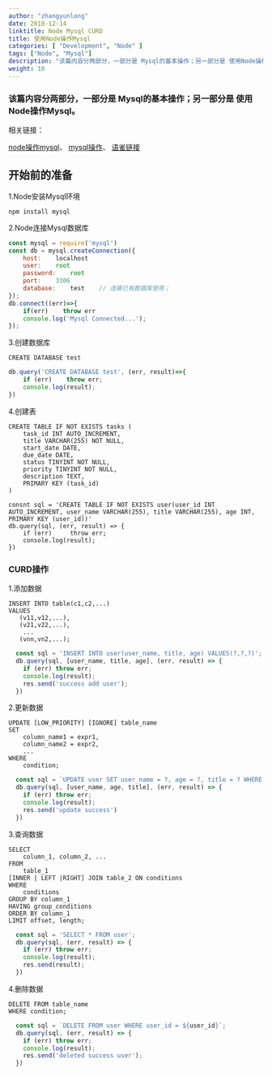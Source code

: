 ```yaml
---
author: "zhangyunlong"
date: 2018-12-14
linktitle: Node Mysql CURD
title: 使用Node操作Mysql
categories: [ "Development", "Node" ]
tags: ["Node", "Mysql"]
description: "该篇内容分两部分，一部分是 Mysql的基本操作；另一部分是 使用Node操作Mysql"
weight: 10
---
```


### 该篇内容分两部分，一部分是 Mysql的基本操作；另一部分是 使用Node操作Mysql。

相关链接：

[node操作mysql](http://www.runoob.com/nodejs/nodejs-mysql.html)、
[mysql操作](http://www.mysqltutorial.org)、
[语雀链接](https://www.yuque.com/weshow/expand/rmnkbk)

## 开始前的准备

1.Node安装Mysql环境

```shell
npm install mysql
```

2.Node连接Mysql数据库

```javascript
const mysql = require('mysql')
const db = mysql.createConnection({
    host:    localhost
    user:    root
    password:    root
    port:    3306
    database:    test    // 连接已有数据库使用；
});
db.connect((err)=>{
    if(err)    throw err
    console.log('Mysql Connected...');
});
```
3.创建数据库

```shell
CREATE DATABASE test
```
```javascript
db.query('CREATE DATABASE test', (err, result)=>{
    if (err)    throw err;
    console.log(result);
})
```

4.创建表
```
CREATE TABLE IF NOT EXISTS tasks (
    task_id INT AUTO_INCREMENT,
    title VARCHAR(255) NOT NULL,
    start_date DATE,
    due_date DATE,
    status TINYINT NOT NULL,
    priority TINYINT NOT NULL,
    description TEXT,
    PRIMARY KEY (task_id)
)
```
```
consnt sql = 'CREATE TABLE IF NOT EXISTS user(user_id INT AUTO_INCREMENT, user_name VARCHAR(255), title VARCHAR(255), age INT, PRIMARY KEY (user_id))'
db.query(sql, (err, result) => {
    if (err)     throw err;
    console.log(result);
})
```
### CURD操作

1.添加数据
```shell
INSERT INTO table(c1,c2,...)
VALUES
   (v11,v12,...),
   (v21,v22,...),
    ...
   (vnn,vn2,...);
```
```js
  const sql = 'INSERT INTO user(user_name, title, age) VALUES(?,?,?)';
  db.query(sql, [user_name, title, age], (err, result) => {
    if (err) throw err;
    console.log(result);
    res.send('success add user');
  })
```
2.更新数据
```shell
UPDATE [LOW_PRIORITY] [IGNORE] table_name
SET
    column_name1 = expr1,
    column_name2 = expr2,
    ...
WHERE
    condition;
```
```js
  const sql = `UPDATE user SET user_name = ?, age = ?, title = ? WHERE user_id = ${user_id}`;
  db.query(sql, [user_name, age, title], (err, result) => {
    if (err) throw err;
    console.log(result);
    res.send('update success')
  })
```

3.查询数据
```shell
SELECT
    column_1, column_2, ...
FROM
    table_1
[INNER | LEFT |RIGHT] JOIN table_2 ON conditions
WHERE
    conditions
GROUP BY column_1
HAVING group_conditions
ORDER BY column_1
LIMIT offset, length;
```
```js
  const sql = 'SELECT * FROM user';
  db.query(sql, (err, result) => {
    if (err) throw err;
    console.log(result);
    res.send(result);
  })
```
4.删除数据
```shell
DELETE FROM table_name
WHERE condition;
```
```js
  const sql = `DELETE FROM user WHERE user_id = ${user_id}`;
  db.query(sql, (err, result) => {
    if (err) throw err;
    console.log(result);
    res.send('deleted success user');
  })
```
